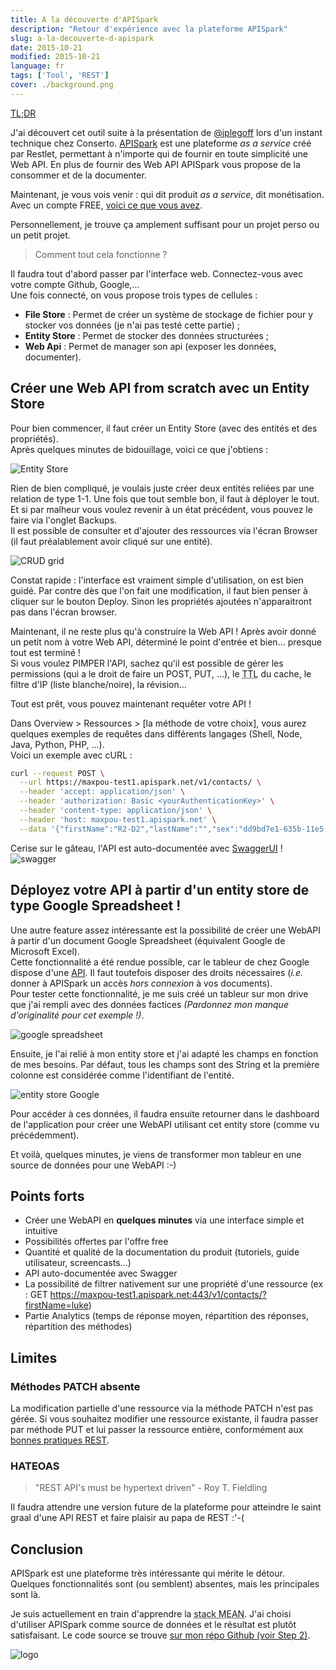 ```yaml
---
title: A la découverte d'APISpark
description: "Retour d'expérience avec la plateforme APISpark"
slug: a-la-decouverte-d-apispark
date: 2015-10-21
modified: 2015-10-21
language: fr
tags: ['Tool', 'REST']
cover: ./background.png
---
```


[TL;DR](#points-forts)

J'ai découvert cet outil suite à la présentation de [@jplegoff](https://twitter.com/jplegoff) lors
d'un instant technique chez Conserto. [APISpark](http://restlet.com/products/apispark/) est une
plateforme _as a service_ créé par Restlet, permettant à n'importe qui de fournir en toute
simplicité une Web API. En plus de fournir des Web API APISpark vous propose de la consommer et de
la documenter.

Maintenant, je vous vois venir : qui dit produit _as a service_, dit monétisation. Avec un compte
FREE, [voici ce que vous avez](http://restlet.com/products/apispark/#pricing).

Personnellement, je trouve ça amplement suffisant pour un projet perso ou un petit projet.

> Comment tout cela fonctionne ?

Il faudra tout d'abord passer par l'interface web. Connectez-vous avec votre compte Github,
Google,...  
Une fois connecté, on vous propose trois types de cellules :

- **File Store** : Permet de créer un système de stockage de fichier pour y stocker vos données (je
  n'ai pas testé cette partie) ;
- **Entity Store** : Permet de stocker des données structurées ;
- **Web Api** : Permet de manager son api (exposer les données, documenter).

## Créer une Web API from scratch avec un Entity Store

Pour bien commencer, il faut créer un Entity Store (avec des entités et des propriétés).  
Après quelques minutes de bidouillage, voici ce que j'obtiens :

![Entity Store](./entityStore.PNG)

Rien de bien compliqué, je voulais juste créer deux entités reliées par une relation de type 1-1.
Une fois que tout semble bon, il faut à déployer le tout. Et si par malheur vous voulez revenir à un
état précédent, vous pouvez le faire via l'onglet Backups.  
Il est possible de consulter et d'ajouter des ressources via l'écran Browser (il faut préalablement
avoir cliqué sur une entité).

![CRUD grid](./crud-grid.PNG)

Constat rapide : l'interface est vraiment simple d'utilisation, on est bien guidé. Par contre dès
que l'on fait une modification, il faut bien penser à cliquer sur le bouton Deploy. Sinon les
propriétés ajoutées n'apparaitront pas dans l'écran browser.

Maintenant, il ne reste plus qu'à construire la Web API ! Après avoir donné un petit nom à votre Web
API, déterminé le point d'entrée et bien... presque tout est terminé !  
Si vous voulez PIMPER l'API, sachez qu'il est possible de gérer les permissions (qui a le droit de
faire un POST, PUT, ...), le <abbr title="Time To Live">TTL</abbr> du cache, le filtre d'IP (liste
blanche/noire), la révision...

Tout est prêt, vous pouvez maintenant requêter votre API !

Dans Overview > Ressources > [la méthode de votre choix], vous aurez quelques exemples de requêtes
dans différents langages (Shell, Node, Java, Python, PHP, ...).  
Voici un exemple avec cURL :

```bash
curl --request POST \
  --url https://maxpou-test1.apispark.net/v1/contacts/ \
  --header 'accept: application/json' \
  --header 'authorization: Basic <yourAuthenticationKey>' \
  --header 'content-type: application/json' \
  --header 'host: maxpou-test1.apispark.net' \
  --data '{"firstName":"R2-D2","lastName":"","sex":"dd9bd7e1-635b-11e5-8997-49a8ffa9b046"}'
```

Cerise sur le gâteau, l'API est auto-documentée avec [SwaggerUI](http://swagger.io/) !
![swagger](./swagger.PNG)

## Déployez votre API à partir d'un entity store de type Google Spreadsheet !

Une autre feature assez intéressante est la possibilité de créer une WebAPI à partir d'un document
Google Spreadsheet (équivalent Google de Microsoft Excel).  
Cette fonctionnalité a été rendue possible, car le tableur de chez Google dispose d'une
[API](https://developers.google.com/google-apps/spreadsheets/index). Il faut toutefois disposer des
droits nécessaires (_i.e._ donner à APISpark un accès _hors connexion_ à vos documents).  
Pour tester cette fonctionnalité, je me suis créé un tableur sur mon drive que j'ai rempli avec des
données factices _(Pardonnez mon manque d'originalité pour cet exemple !)_.

![google spreadsheet](./google-spreadsheet.PNG)

Ensuite, je l'ai relié à mon entity store et j'ai adapté les champs en fonction de mes besoins. Par
défaut, tous les champs sont des String et la première colonne est considérée comme l'identifiant de
l'entité.

![entity store Google](./entityStoreGoogle.PNG)

Pour accéder à ces données, il faudra ensuite retourner dans le dashboard de l'application pour
créer une WebAPI utilisant cet entity store (comme vu précédemment).

Et voilà, quelques minutes, je viens de transformer mon tableur en une source de données pour une
WebAPI :-)

## Points forts

- Créer une WebAPI en **quelques minutes** via une interface simple et intuitive
- Possibilités offertes par l'offre free
- Quantité et qualité de la documentation du produit (tutoriels, guide utilisateur, screencasts...)
- API auto-documentée avec Swagger
- La possibilité de filtrer nativement sur une propriété d'une ressource (ex : GET
  https://maxpou-test1.apispark.net:443/v1/contacts/?firstName=luke)
- Partie Analytics (temps de réponse moyen, répartition des réponses, répartition des méthodes)

## Limites

### Méthodes PATCH absente

La modification partielle d'une ressource via la méthode PATCH n'est pas gérée. Si vous souhaitez
modifier une ressource existante, il faudra passer par méthode PUT et lui passer la ressource
entière, conformément aux [bonnes pratiques REST](https://www.maxpou.fr/rest-crud/).

### HATEOAS

> "REST API's must be hypertext driven" - Roy T. Fieldling

Il faudra attendre une version future de la plateforme pour atteindre le saint graal d'une API REST
et faire plaisir au papa de REST :'-(

## Conclusion

APISpark est une plateforme très intéressante qui mérite le détour. Quelques fonctionnalités sont
(ou semblent) absentes, mais les principales sont là.

Je suis actuellement en train d'apprendre la <abbr title="MongoDB ExpressJS AngularJS NodeJS">stack
MEAN</abbr>. J'ai choisi d'utiliser APISpark comme source de données et le résultat est plutôt
satisfaisant. Le code source se trouve
[sur mon répo Github (voir Step 2)](https://github.com/maxpou/mean-apispark-beer).

![logo](./logo.png)

